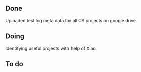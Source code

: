 ## Done
Uploaded test log meta data for all CS projects on google drive

## Doing
Identifying useful projects with help of Xiao

## To do
